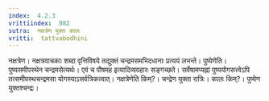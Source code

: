 ```yaml
---
index:  4.2.3
vrittiindex:  982
sutra:  नक्षत्रेण युक्तः कालः
vritti:  tattvabodhini 
---
```


नक्षत्रेण। नक्षत्रवाचकाः शब्दा वृत्तिविषये तद्युक्तं चन्द्रमसमभिदधानाः प्रत्ययं लभन्ते। पुष्येणेति। पुष्यसमीपस्थेन चन्द्रमसेत्यर्थः। एवं च पौषमह इत्यादिव्यवहारः सङ्गच्छते। सर्वेषामप्यह्नां पुष्ययोगसत्त्वेऽपि तत्समीपस्थचन्द्रमसा योगस्याऽसर्वत्रिकत्वात्। नक्षत्रेणेति किम्?। चन्द्रेण युक्ता रात्रिः। कालः किम्?। पुष्येण युक्तश्चन्द्रः।

